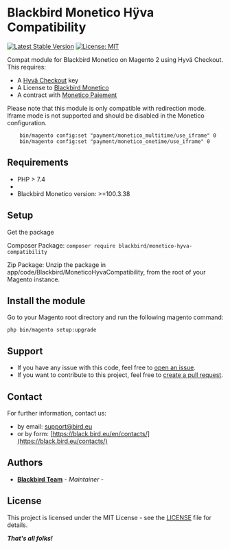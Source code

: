 # Blackbird Monetico Hÿva Compatibility

[![Latest Stable Version](https://img.shields.io/packagist/v/blackbird/module-hyva-monetico.svg?style=flat-square)](https://packagist.org/packages/blackbird/module-hyva-monetico)
[![License: MIT](https://img.shields.io/github/license/blackbird-agency/monetico-hyva-compatibility.svg?style=flat-square)](./LICENSE)

Compat module for Blackbird Monetico on Magento 2 using Hyvä Checkout. This requires:
- A [Hyvä Checkout](https://www.hyva.io/) key
- A License to [Blackbird Monetico](https://store.bird.eu/en/extension-payment-monetico-credit-mutuel-cic-magento-2.html)
- A contract with [Monetico Paiement](https://www.monetico-paiement.fr/fr/installer/installation-e-paiement.html)

Please note that this module is only compatible with redirection mode. Iframe mode is not supported and should be
disabled in the Monetico configuration.
```
    bin/magento config:set "payment/monetico_multitime/use_iframe" 0
    bin/magento config:set "payment/monetico_onetime/use_iframe" 0
```

## Requirements

* PHP > 7.4
* 
* Blackbird Monetico version: >=100.3.38

## Setup

Get the package

Composer Package:
```composer require blackbird/monetico-hyva-compatibility```

Zip Package:
Unzip the package in app/code/Blackbird/MoneticoHyvaCompatibility, from the root of your Magento instance.


## Install the module

Go to your Magento root directory and run the following magento command:

```
php bin/magento setup:upgrade
```

## Support

- If you have any issue with this code, feel free to [open an issue](https://github.com/blackbird-agency/monetico-hyva-compatibility/issues/new).
- If you want to contribute to this project, feel free to [create a pull request](https://github.com/blackbird-agency/monetico-hyva-compatibility/compare).

## Contact

For further information, contact us:

- by email: support@bird.eu
- or by form: [https://black.bird.eu/en/contacts/](https://black.bird.eu/contacts/)

## Authors

- [**Blackbird Team**](https://github.com/blackbird-agency) - *Maintainer* -

## License

This project is licensed under the MIT License - see the [LICENSE](LICENSE) file for details.

***That's all folks!***
